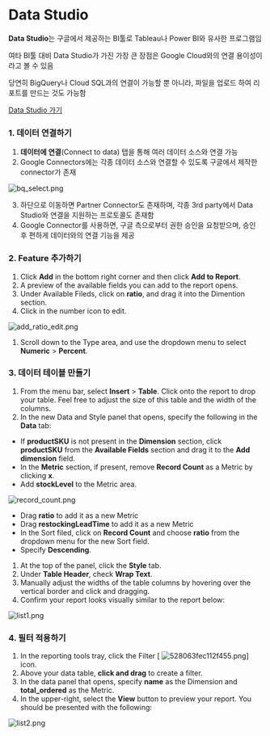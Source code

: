 # Data Studio

**Data Studio**는 구글에서 제공하는 BI툴로 Tableau나 Power BI와 유사한 프로그램임

여타 BI툴 대비 Data Studio가 가진 가장 큰 장점은 Google Cloud와의 연결 용이성이라고 볼 수 있음

당연히 BigQuery나 Cloud SQL과의 연결이 가능할 뿐 아니라, 파일을 업로드 하여 리포트를 만드는 것도 가능함

[Data Studio 가기](https://datastudio.google.com/u/0/navigation/reporting)



### 1. 데이터 연결하기

1.  **데이터에 연결**(Connect to data) 탭을 통해 여러 데이터 소스와 연결 가능
2. Google Connectors에는 각종 데이터 소스와 연결할 수 있도록 구글에서 제작한 connector가 존재

![bq_select.png](https://cdn.qwiklabs.com/39Vbx4yeiSCwKTWnt5qA2bG99Chp%2FWErqithsKc%2FFMA%3D)

3. 하단으로 이동하면 Partner Connector도 존재하며, 각종 3rd party에서 Data Studio와 연결을 지원하는 프로토콜도 존재함
4. Google Connector를 사용하면, 구글 측으로부터 권한 승인을 요청받으며, 승인 후 편하게 데이터와의 연결 기능을 제공

### 2. Feature 추가하기

1. Click **Add** in the bottom right corner and then click **Add to Report**.
2. A preview of the available fields you can add to the report opens.
3. Under Available Fileds, click on **ratio**, and drag it into the Dimention section.
4. Click in the number icon to edit.

![add_ratio_edit.png](https://cdn.qwiklabs.com/zXu1x6M710mF6jfejnn2JRgapcP0Gk61hUx05Uk9bZ4%3D)

1. Scroll down to the Type area, and use the dropdown menu to select **Numeric** > **Percent**.

###  3. 데이터 테이블 만들기

1. From the menu bar, select **Insert** > **Table**. Click onto the report to drop your table. Feel free to adjust the size of this table and the width of the columns.
2. In the new Data and Style panel that opens, specify the following in the **Data** tab:

- If **productSKU** is not present in the **Dimension** section, click **productSKU** from the **Available Fields** section and drag it to the **Add dimension** field.
- In the **Metric** section, if present, remove **Record Count** as a Metric by clicking **x**.
- Add **stockLevel** to the Metric area.

![record_count.png](https://cdn.qwiklabs.com/izl%2BZH3GB9MjUBBt%2BwXdUqxqhTvipixZgyLcU%2B4OyVI%3D)

- Drag **ratio** to add it as a new Metric
- Drag **restockingLeadTime** to add it as a new Metric
- In the Sort filed, click on **Record Count** and choose **ratio** from the dropdown menu for the new Sort field.
- Specify **Descending**.

1. At the top of the panel, click the **Style** tab.
2. Under **Table Header**, check **Wrap Text**.
3. Manually adjust the widths of the table columns by hovering over the vertical border and click and dragging.
4. Confirm your report looks visually similar to the report below:

![list1.png](https://cdn.qwiklabs.com/tCaE0P77TtbssYfg1FD9pY%2BmrKO5qrUKNFU3T9Flr2A%3D)

### 4. 필터 적용하기

1. In the reporting tools tray, click the Filter [ ![528063fec112f455.png](https://cdn.qwiklabs.com/jyGvhcxndKDFmO54IN8oiL2guwOS22CHDrnp%2FLDozxo%3D)] icon.
2. Above your data table, **click and drag** to create a filter.
3. In the data panel that opens, specify **name** as the Dimension and **total_ordered** as the Metric.
4. In the upper-right, select the **View** button to preview your report. You should be presented with the following:

![list2.png](https://cdn.qwiklabs.com/4BSOwFoYYhCYkdCfahKVAipsSvF4TvCy86lXNTCXvAs%3D)